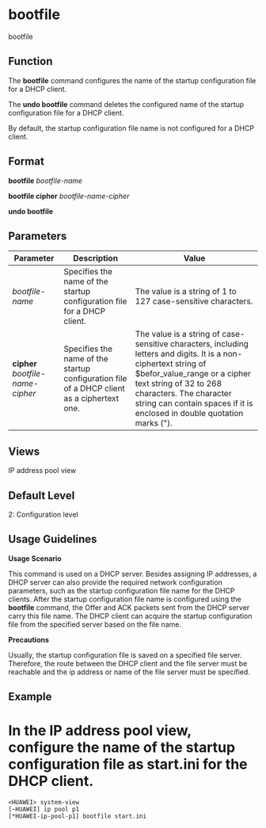bootfile
========

bootfile

Function
--------

The **bootfile** command configures the name of the startup configuration file for a DHCP client.

The **undo bootfile** command deletes the configured name of the startup configuration file for a DHCP client.

By default, the startup configuration file name is not configured for a DHCP client.



Format
------

**bootfile** *bootfile-name*

**bootfile cipher** *bootfile-name-cipher*

**undo bootfile**



Parameters
----------

| Parameter | Description | Value |
| --- | --- | --- |
| *bootfile-name* | Specifies the name of the startup configuration file for a DHCP client. | The value is a string of 1 to 127 case-sensitive characters. |
| **cipher** *bootfile-name-cipher* | Specifies the name of the startup configuration file of a DHCP client as a ciphertext one. | The value is a string of case-sensitive characters, including letters and digits. It is a non-ciphertext string of $befor\_value\_range or a cipher text string of 32 to 268 characters. The character string can contain spaces if it is enclosed in double quotation marks ("). |




Views
-----

IP address pool view



Default Level
-------------

2: Configuration level



Usage Guidelines
----------------

**Usage Scenario**

This command is used on a DHCP server. Besides assigning IP addresses, a DHCP server can also provide the required network configuration parameters, such as the startup configuration file name for the DHCP clients. After the startup configuration file name is configured using the **bootfile** command, the Offer and ACK packets sent from the DHCP server carry this file name. The DHCP client can acquire the startup configuration file from the specified server based on the file name.

**Precautions**

Usually, the startup configuration file is saved on a specified file server. Therefore, the route between the DHCP client and the file server must be reachable and the ip address or name of the file server must be specified.



Example
-------

# In the IP address pool view, configure the name of the startup configuration file as start.ini for the DHCP client.
```
<HUAWEI> system-view
[~HUAWEI] ip pool p1
[*HUAWEI-ip-pool-p1] bootfile start.ini

```